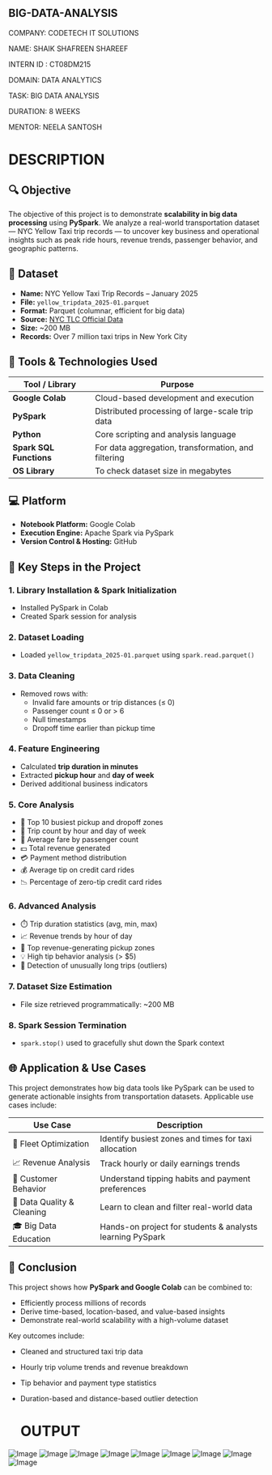 ## BIG-DATA-ANALYSIS

COMPANY: CODETECH IT SOLUTIONS

NAME: SHAIK SHAFREEN SHAREEF

INTERN ID : CT08DM215

DOMAIN: DATA ANALYTICS

TASK: BIG DATA ANALYSIS

DURATION: 8 WEEKS

MENTOR: NEELA SANTOSH

  # DESCRIPTION

## 🔍 Objective

The objective of this project is to demonstrate **scalability in big data processing** using **PySpark**. We analyze a real-world transportation dataset — NYC Yellow Taxi trip records — to uncover key business and operational insights such as peak ride hours, revenue trends, passenger behavior, and geographic patterns.



## 📂 Dataset

- **Name:** NYC Yellow Taxi Trip Records – January 2025  
- **File:** `yellow_tripdata_2025-01.parquet`  
- **Format:** Parquet (columnar, efficient for big data)  
- **Source:** [NYC TLC Official Data](https://www.nyc.gov/site/tlc/about/tlc-trip-record-data.page)  
- **Size:** ~200 MB  
- **Records:** Over 7 million taxi trips in New York City



## 🧰 Tools & Technologies Used

| Tool / Library | Purpose |
|----------------|---------|
| **Google Colab** | Cloud-based development and execution |
| **PySpark** | Distributed processing of large-scale trip data |
| **Python** | Core scripting and analysis language |
| **Spark SQL Functions** | For data aggregation, transformation, and filtering |
| **OS Library** | To check dataset size in megabytes |



## 💻 Platform

- **Notebook Platform:** Google Colab  
- **Execution Engine:** Apache Spark via PySpark  
- **Version Control & Hosting:** GitHub



## 🔑 Key Steps in the Project

### 1. Library Installation & Spark Initialization
- Installed PySpark in Colab
- Created Spark session for analysis

### 2. Dataset Loading
- Loaded `yellow_tripdata_2025-01.parquet` using `spark.read.parquet()`

### 3. Data Cleaning
- Removed rows with:
  - Invalid fare amounts or trip distances (≤ 0)
  - Passenger count ≤ 0 or > 6
  - Null timestamps
  - Dropoff time earlier than pickup time

### 4. Feature Engineering
- Calculated **trip duration in minutes**
- Extracted **pickup hour** and **day of week**
- Derived additional business indicators

### 5. Core Analysis
- 🚕 Top 10 busiest pickup and dropoff zones
- 📅 Trip count by hour and day of week
- 👥 Average fare by passenger count
- 💵 Total revenue generated
- 💳 Payment method distribution
- 💰 Average tip on credit card rides
- 📉 Percentage of zero-tip credit card rides

### 6. Advanced Analysis
- ⏱️ Trip duration statistics (avg, min, max)
- 📈 Revenue trends by hour of day
- 💸 Top revenue-generating pickup zones
- 💡 High tip behavior analysis (> $5)
- 🚨 Detection of unusually long trips (outliers)

### 7. Dataset Size Estimation
- File size retrieved programmatically: ~200 MB

### 8. Spark Session Termination
- `spark.stop()` used to gracefully shut down the Spark context



## 🌐 Application & Use Cases

This project demonstrates how big data tools like PySpark can be used to generate actionable insights from transportation datasets. Applicable use cases include:

| Use Case | Description |
|----------|-------------|
| 🚖 Fleet Optimization | Identify busiest zones and times for taxi allocation |
| 📈 Revenue Analysis | Track hourly or daily earnings trends |
| 👥 Customer Behavior | Understand tipping habits and payment preferences |
| 🧼 Data Quality & Cleaning | Learn to clean and filter real-world data |
| 🎓 Big Data Education | Hands-on project for students & analysts learning PySpark |



## 📌 Conclusion

This project shows how **PySpark and Google Colab** can be combined to:
- Efficiently process millions of records  
- Derive time-based, location-based, and value-based insights  
- Demonstrate real-world scalability with a high-volume dataset

Key outcomes include:
- Cleaned and structured taxi trip data
- Hourly trip volume trends and revenue breakdown
- Tip behavior and payment type statistics
- Duration-based and distance-based outlier detection

  # OUTPUT
![Image](https://github.com/user-attachments/assets/2aa26513-6d9d-40e1-883b-607c7f0f8e0f)
![Image](https://github.com/user-attachments/assets/5eea03d3-3a67-4732-a860-b31c5b2f50f1)
![Image](https://github.com/user-attachments/assets/49676aa6-c4f4-45bf-8fe4-599b41fac066)
![Image](https://github.com/user-attachments/assets/fcefa0de-951c-42af-9f6a-b6d46eb304a7)
![Image](https://github.com/user-attachments/assets/218ef49d-1d4e-4fc4-a92f-b4d4dffbeb74)
![Image](https://github.com/user-attachments/assets/6b8ad643-eba0-4947-8576-45d5f951534b)
![Image](https://github.com/user-attachments/assets/131a0088-1817-4535-bac9-c5f1f163dcf0)
![Image](https://github.com/user-attachments/assets/47038ab9-1c82-4172-9d87-c54ca5f4747c)
![Image](https://github.com/user-attachments/assets/e6ba1fbf-5954-414d-aa89-aa8c629aefea)
  


